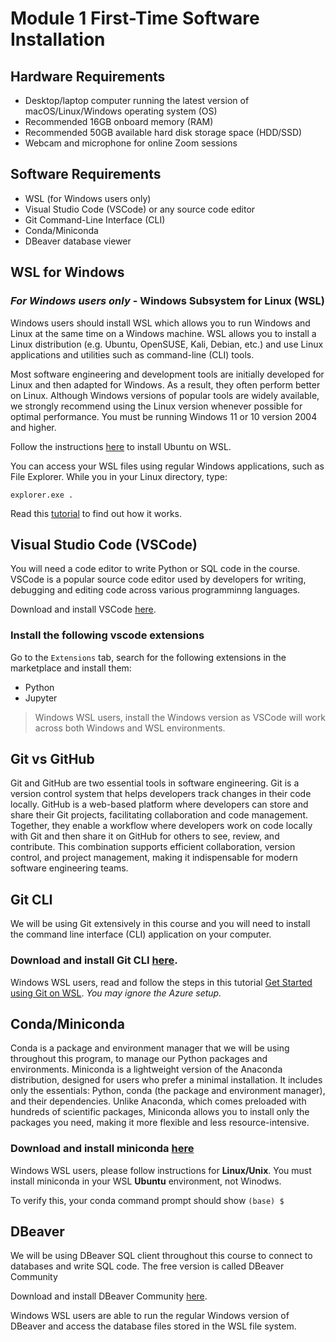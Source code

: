 # Module 1 First-Time Software Installation

## Hardware Requirements
- Desktop/laptop computer running the latest version of macOS/Linux/Windows operating system (OS)
- Recommended 16GB onboard memory (RAM) 
- Recommended 50GB available hard disk storage space (HDD/SSD)
- Webcam and microphone for online Zoom sessions

## Software Requirements

- WSL (for Windows users only)
- Visual Studio Code (VSCode) or any source code editor
- Git Command-Line Interface (CLI)
- Conda/Miniconda
- DBeaver database viewer

## WSL for Windows

### *For Windows users only* - Windows Subsystem for Linux (WSL)

Windows users should install WSL which allows you to run Windows and Linux at the same time on a Windows machine. WSL allows you to install a Linux distribution (e.g. Ubuntu, OpenSUSE, Kali, Debian, etc.) and use Linux applications and utilities such as command-line (CLI) tools. 

Most software engineering and development tools are initially developed for Linux and then adapted for Windows. As a result, they often perform better on Linux. Although Windows versions of popular tools are widely available, we strongly recommend using the Linux version whenever possible for optimal performance.
You must be running Windows 11 or 10 version 2004 and higher. 

Follow the instructions [here](https://learn.microsoft.com/en-us/windows/wsl/install) to install Ubuntu on WSL.

You can access your WSL files using regular Windows applications, such as File Explorer. While you in your Linux directory, type: 

`explorer.exe .`

Read this [tutorial](https://learn.microsoft.com/en-us/windows/wsl/filesystems) to find out how it works.

## Visual Studio Code (VSCode)

You will need a code editor to write Python or SQL code in the course. VSCode is a popular source code editor used by developers for writing, debugging and editing code across various programminng languages. 

Download and install VSCode [here](https://code.visualstudio.com/download).

### Install the following vscode extensions

Go to the `Extensions` tab, search for the following extensions in the marketplace and install them:

- Python
- Jupyter

> Windows WSL users, install the Windows version as VSCode will work across both Windows and WSL environments.

## Git vs GitHub

Git and GitHub are two essential tools in software engineering. Git is a version control system that helps developers track changes in their code locally. GitHub is a web-based platform where developers can store and share their Git projects, facilitating collaboration and code management. Together, they enable a workflow where developers work on code locally with Git and then share it on GitHub for others to see, review, and contribute. This combination supports efficient collaboration, version control, and project management, making it indispensable for modern software engineering teams.

## Git CLI

We will be using Git extensively in this course and you will need to install the command line interface (CLI) application on your computer.

### Download and install Git CLI [here](https://git-scm.com/downloads).

Windows WSL users, read and follow the steps in this tutorial [Get Started using Git on WSL](https://learn.microsoft.com/en-us/windows/wsl/tutorials/wsl-git). *You may ignore the Azure setup.*



## Conda/Miniconda

Conda is a package and environment manager that we will be using throughout this program, to manage our Python packages and environments. Miniconda is a lightweight version of the Anaconda distribution, designed for users who prefer a minimal installation. It includes only the essentials: Python, conda (the package and environment manager), and their dependencies. Unlike Anaconda, which comes preloaded with hundreds of scientific packages, Miniconda allows you to install only the packages you need, making it more flexible and less resource-intensive.

### Download and install miniconda [here](https://www.anaconda.com/docs/getting-started/miniconda/main)

Windows WSL users, please follow instructions for **Linux/Unix**. You must install miniconda in your WSL **Ubuntu** environment, not Winodws.

To verify this, your conda command prompt should show `(base) $`

## DBeaver

We will be using DBeaver SQL client throughout this course to connect to databases and write SQL code. The free version is called DBeaver Community 

Download and install DBeaver Community [here](https://dbeaver.io/download/).

Windows WSL users are able to run the regular Windows version of DBeaver and access the database files stored in the WSL file system.

